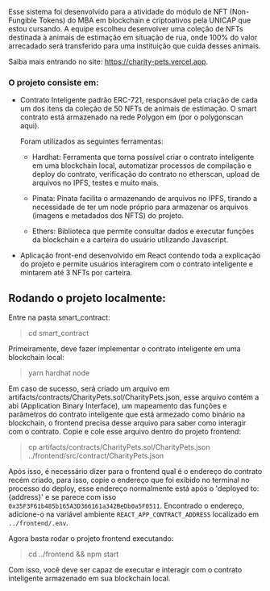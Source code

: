 Esse sistema foi desenvolvido para a atividade do módulo de NFT (Non-Fungible Tokens) do MBA em blockchain e criptoativos pela UNICAP que estou cursando. A equipe escolheu desenvolver uma coleção de NFTs destinada à animais de estimação em situação de rua, onde 100% do valor arrecadado será transferido para uma instituição que cuida desses animais.

Saiba mais entrando no site:  https://charity-pets.vercel.app.

### O projeto consiste em:

* Contrato Inteligente padrão ERC-721, responsável pela criação de cada um dos itens da coleção de 50 NFTs de animais de estimação.
    O smart contrato está armazenado na rede Polygon em (por o polygonscan aqui).

    Foram utilizados as seguintes ferramentas:

    * Hardhat: Ferramenta que torna possível criar o contrato inteligente em uma blockchain local, automatizar processos de compilação e deploy do contrato, verificação do contrato no etherscan, upload de arquivos no IPFS, testes e muito mais.

    * Pinata: Pinata facilita o armazenando de arquivos no IPFS, tirando a necessidade de ter um node próprio para armazenar os arquivos (imagens e metadados dos NFTS) do projeto.

    * Ethers: Biblioteca que permite consultar dados e executar funções da blockchain e a carteira do usuário utilizando Javascript.

* Aplicação front-end desenvolvido em React contendo toda a explicação do projeto e permite usuários interagirem com o contrato inteligente e mintarem até 3 NFTs por carteira.

## Rodando o projeto localmente:

Entre na pasta smart_contract:
> cd smart_contract

Primeiramente, deve fazer implementar o contrato inteligente em uma blockchain local:
> yarn hardhat node

Em caso de sucesso, será criado um arquivo em artifacts/contracts/CharityPets.sol/CharityPets.json, esse arquivo contém a abi (Application Binary Interface), um mapeamento das funções e parâmetros do contrato inteligente que está armezado como binário na blockchain, o frontend precisa desse arquivo para saber como interagir com o contrato. 
Copie e cole esse arquivo dentro do projeto frontend:
> cp artifacts/contracts/CharityPets.sol/CharityPets.json ../frontend/src/contract/CharityPets.json

Após isso, é necessário dizer para o frontend qual é o endereço do contrato recém criado, para isso, copie o endereço que foi exibido no terminal no processo do deploy, esse endereço normalmente está após o 'deployed to: {address}' e se parece com isso `0x35F3F61b485b165A3D366161a342BeDb0a5F0511`.
Encontrado o endereço, adicione-o na variável ambiente `REACT_APP_CONTRACT_ADDRESS` localizado em `../frontend/.env`.

Agora basta rodar o projeto frontend executando:
> cd ../frontend && npm start

Com isso, você deve ser capaz de executar e interagir com o contrato inteligente armazenado em sua blockchain local.
